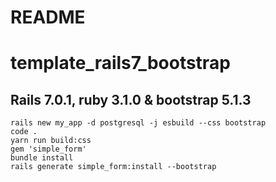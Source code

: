 # README
# template_rails7_bootstrap

## Rails 7.0.1, ruby 3.1.0 & bootstrap 5.1.3
```
rails new my_app -d postgresql -j esbuild --css bootstrap
code .
yarn run build:css
gem 'simple_form'
bundle install
rails generate simple_form:install --bootstrap
```

